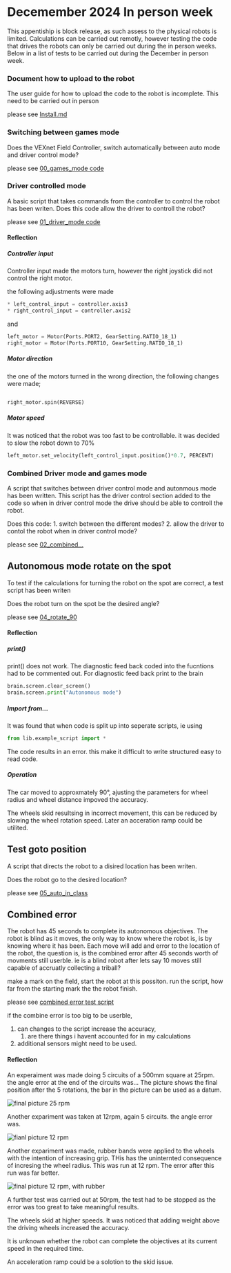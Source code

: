 # Decemember 2024 In person week

This appentiship is block release, as such assess to the physical robots is limited. Calculations can be carried out remotly, however testing the code that drives the robots can only be carried out during the in person weeks. Below in a list of tests to be carried out during the December in person week.

### Document how to upload to the robot

The user guide for how to upload the code to the robot is incomplete. This need to be carried out in person

please see [Install.md](Install.md)

### Switching between games mode

Does the VEXnet Field Controller, switch automatically between auto mode and driver control mode?

please see [00_games_mode code](src/00_games_modes.py)

### Driver controlled mode

A basic script that takes commands from the controller to control the robot has been writen. Does this code allow the driver to controll the robot?

please see [01_driver_mode code](src/01_driver_mode.py)

#### Reflection

##### Controller input

Controller input made the motors turn, however the right joystick did not control the right motor.

the following adjustments were made

```python
* left_control_input = controller.axis3
* right_control_input = controller.axis2
```

and 

```python
left_motor = Motor(Ports.PORT2, GearSetting.RATIO_18_1)
right_motor = Motor(Ports.PORT10, GearSetting.RATIO_18_1)
```

##### Motor direction

the one of the motors turned in the wrong direction, the following changes were made;

```python

right_motor.spin(REVERSE)

```

##### Motor speed

It was noticed that the robot was too fast to be controllable. it was decided to slow the robot down to 70%

```python
left_motor.set_velocity(left_control_input.position()*0.7, PERCENT)
```

### Combined Driver mode and games mode

A script that switches between driver control mode and autonmous mode has been written. This script has the driver control section added to the code so when in driver control mode the drive should be able to controll the robot.

Does this code:
    1. switch between the different modes?
    2. allow the driver to contol the robot when in driver control mode?

please see [02_combined...](/src/02_combined_driver_and_games_Mode.py)

## Autonomous mode rotate on the spot

To test if the calculations for turning the robot on the spot are correct, a test script has been writen

Does the robot turn on the spot be the desired angle?

please see [04_rotate_90](/src/04_rotate_90_degrees.py)

#### Reflection

##### print()

print() does not work. The diagnostic feed back coded into the fucntions had to be commented out. For diagnostic feed back print to the brain

```python
brain.screen.clear_screen()
brain.screen.print("Autonomous mode")
```

##### Import from...

It was found that when code is split up into seperate scripts, ie using

```python
from lib.example_script import *
```
The code results in an error. this make it difficult to write structured easy to read code.

##### Operation

The car moved to approxmately 90°, ajusting the parameters for wheel radius and wheel distance impoved the accuracy.

The wheels skid resultsing in incorrect movement, this can be reduced by slowing the wheel rotation speed. Later an acceration ramp could be utilited.

## Test goto position

A script that directs the robot to a disired location has been writen.

Does the robot go to the desired location?

please see [05_auto_in_class](/src/05_auto_in_class.py)

## Combined error

The robot has 45 seconds to complete its autonomous objectives. The robot is blind as it moves, the only way to know where the robot is, is by knowing where it has been. Each move will add and error to the location of the robot, the question is, is the combined error after 45 seconds worth of movments still userble. ie is a blind robot after lets say 10 moves still capable of accruatly collecting a triball?

make a mark on the field, start the robot at this possiton. run the script, how far from the starting mark the the robot finish.

please see [combined error test script](/src/06_combined_error.py)

if the combine error is too big to be userble, 

1. can changes to the script increase the accuracy, 
   1. are there things i havent accounted for in my calculations
2. additional sensors might need to be used.

#### Reflection

An experaiment was made doing 5 circuits of a 500mm square at 25rpm. the angle error at the end of the circuits was... The picture shows the final position after the 5 rotations, the bar in the picture can be used as a datum.

![final picture 25 rpm](/images/25rpm.jpeg)

Another expariment was taken at 12rpm, again 5 circuits. the angle error was.

![fianl picture 12 rpm](/images/12rpm.jpeg)

Another expariment was made, rubber bands were applied to the wheels with the intention of increasing grip. THis has the uninternted consequence of incresing the wheel radius. This was run at 12 rpm. The error after this run was far better.

![final picture 12 rpm, with rubber](/images/12rpm_with_rubber.jpeg)

A further test was carried out at 50rpm, the test had to be stopped as the error was too great to take meaningful results.

The wheels skid at higher speeds. It was noticed that adding weight above the driving wheels increased the accuracy.

It is unknown whether the robot can complete the objectives at its current speed in the required time.

An acceleration ramp could be a solotion to the skid issue.
